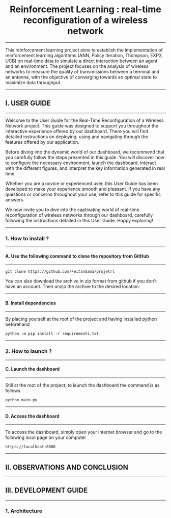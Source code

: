 # <center>Reinforcement Learning : real-time reconfiguration of a wireless network</center>

---

This reinforcement learning project aims to establish the implementation of reinforcement learning algorithms (ANN, Policy Iteration, Thompson, EXP3, UCB) on real-time data to simulate a direct interaction between an agent and an environment. The project focuses on the analysis of wireless networks to measure the quality of transmissions between a terminal and an antenna, with the objective of converging towards an optimal state to maximize data throughput.

---

## I. USER GUIDE

---

Welcome to the User Guide for the Real-Time Reconfiguration of a Wireless Network project. This guide was designed to support you throughout the interactive experience offered by our dashboard. There you will find detailed instructions on deploying, using and navigating through the features offered by our application.

Before diving into the dynamic world of our dashboard, we recommend that you carefully follow the steps presented in this guide. You will discover how to configure the necessary environment, launch the dashboard, interact with the different figures, and interpret the key information generated in real time.

Whether you are a novice or experienced user, this User Guide has been developed to make your experience smooth and pleasant. If you have any questions or concerns throughout your use, refer to this guide for specific answers.

We now invite you to dive into the captivating world of real-time reconfiguration of wireless networks through our dashboard, carefully following the instructions detailed in this User Guide. Happy exploring!

---

### 1. How to install ?

---

#### A. Use the following command to clone the repository from GitHub 

---

```git clone https://github.com/FeitanSama/projetrl```

You can also download the archive in zip format from github if you don't have an account. Then unzip the archive to the desired location.

---

#### B. Install dependencies

---

By placing yourself at the root of the project and having installed python beforehand

```python -m pip install -r requirements.txt```

---

### 2. How to launch ?

---

#### C. Launch the dashboard

---

Still at the root of the project, to launch the dashboard the command is as follows

```python main.py```

---

#### D. Access the dashboard

---

To access the dashboard, simply open your internet browser and go to the following local page on your computer

```https://localhost:8080```


--- 

## II. OBSERVATIONS AND CONCLUSION

---

## III. DEVELOPMENT GUIDE

---

### 1. Architecture